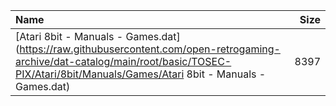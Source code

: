 |Name|Size|
|:---|---:|
|[Atari 8bit - Manuals - Games.dat](https://raw.githubusercontent.com/open-retrogaming-archive/dat-catalog/main/root/basic/TOSEC-PIX/Atari/8bit/Manuals/Games/Atari 8bit - Manuals - Games.dat)|8397|
